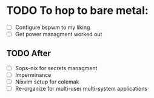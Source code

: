 # TODO To hop to bare metal:
-[ ] Configure bspwm to my liking
-[ ] Get power managment worked out
## TODO After
-[ ] Sops-nix for secrets managment
-[ ] Imperminance 
-[ ] Nixvim setup for colemak
-[ ] Re-organize for multi-user multi-system applications
